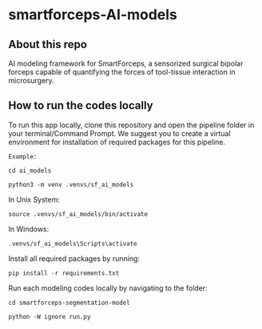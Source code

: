 # smartforceps-AI-models

## About this repo

AI modeling framework for SmartForceps, a sensorized surgical bipolar forceps capable of quantifying the forces of tool-tissue interaction in microsurgery.

## How to run the codes locally

To run this app locally, clone this repository and open the pipeline folder in your terminal/Command Prompt. We suggest you to create a virtual environment for installation of required packages for this pipeline.

```
Example:

cd ai_models

python3 -m venv .venvs/sf_ai_models
```
In Unix System:
```
source .venvs/sf_ai_models/bin/activate
```

In Windows: 
```
.venvs/sf_ai_models\Scripts\activate
```

Install all required packages by running:
```
pip install -r requirements.txt
```

Run each modeling codes locally by navigating to the folder:
```
cd smartforceps-segmentation-model

python -W ignore run.py
```